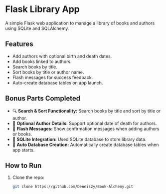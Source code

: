 # Flask Library App

A simple Flask web application to manage a library of books and authors using SQLite and SQLAlchemy.

## Features

- Add authors with optional birth and death dates.
- Add books linked to authors.
- Search books by title.
- Sort books by title or author name.
- Flash messages for success feedback.
- Auto-create database tables on app launch.

## Bonus Parts Completed

- 🔍 **Search & Sort Functionality:** Search books by title and sort by title or author.
- 📆 **Optional Author Details:** Support optional date of death for authors.
- 🌟 **Flash Messages:** Show confirmation messages when adding authors or books.
- 💾 **SQLite Integration:** Used SQLite database to store library data.
- 🧪 **Auto Database Creation:** Automatically create database tables when app starts.

## How to Run

1. Clone the repo:
   ```bash
   git clone https://github.com/Dennis2y/Book-Alchemy.git
